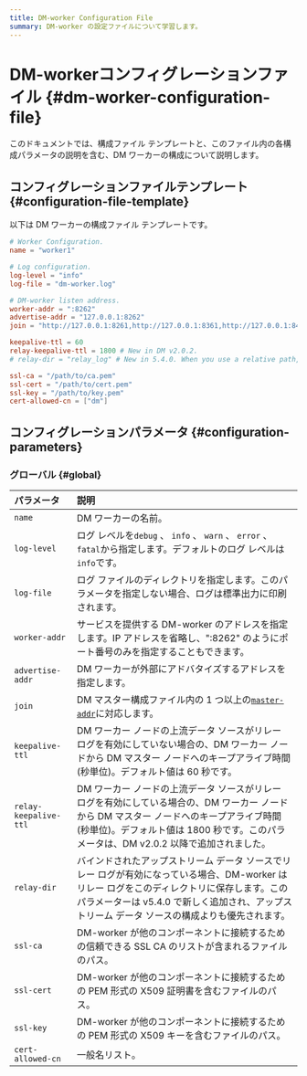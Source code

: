 ```yaml
---
title: DM-worker Configuration File
summary: DM-worker の設定ファイルについて学習します。
---
```


# DM-workerコンフィグレーションファイル {#dm-worker-configuration-file}

このドキュメントでは、構成ファイル テンプレートと、このファイル内の各構成パラメータの説明を含む、DM ワーカーの構成について説明します。

## コンフィグレーションファイルテンプレート {#configuration-file-template}

以下は DM ワーカーの構成ファイル テンプレートです。

```toml
# Worker Configuration.
name = "worker1"

# Log configuration.
log-level = "info"
log-file = "dm-worker.log"

# DM-worker listen address.
worker-addr = ":8262"
advertise-addr = "127.0.0.1:8262"
join = "http://127.0.0.1:8261,http://127.0.0.1:8361,http://127.0.0.1:8461"

keepalive-ttl = 60
relay-keepalive-ttl = 1800 # New in DM v2.0.2.
# relay-dir = "relay_log" # New in 5.4.0. When you use a relative path, check the deployment and start method of DM-worker to determine the full path.

ssl-ca = "/path/to/ca.pem"
ssl-cert = "/path/to/cert.pem"
ssl-key = "/path/to/key.pem"
cert-allowed-cn = ["dm"]
```

## コンフィグレーションパラメータ {#configuration-parameters}

### グローバル {#global}

| パラメータ                 | 説明                                                                                                                                 |
| :-------------------- | :--------------------------------------------------------------------------------------------------------------------------------- |
| `name`                | DM ワーカーの名前。                                                                                                                        |
| `log-level`           | ログ レベルを`debug` 、 `info` 、 `warn` 、 `error` 、 `fatal`から指定します。デフォルトのログ レベルは`info`です。                                                 |
| `log-file`            | ログ ファイルのディレクトリを指定します。このパラメータを指定しない場合、ログは標準出力に印刷されます。                                                                               |
| `worker-addr`         | サービスを提供する DM-worker のアドレスを指定します。IP アドレスを省略し、&quot;:8262&quot; のようにポート番号のみを指定することもできます。                                             |
| `advertise-addr`      | DM ワーカーが外部にアドバタイズするアドレスを指定します。                                                                                                     |
| `join`                | DM マスター構成ファイル内の 1 つ以上の[`master-addr`](/dm/dm-master-configuration-file.md#global-configuration)に対応します。                             |
| `keepalive-ttl`       | DM ワーカー ノードの上流データ ソースがリレー ログを有効にしていない場合の、DM ワーカー ノードから DM マスター ノードへのキープアライブ時間 (秒単位)。デフォルト値は 60 秒です。                                |
| `relay-keepalive-ttl` | DM ワーカー ノードの上流データ ソースがリレー ログを有効にしている場合の、DM ワーカー ノードから DM マスター ノードへのキープアライブ時間 (秒単位)。デフォルト値は 1800 秒です。このパラメータは、DM v2.0.2 以降で追加されました。 |
| `relay-dir`           | バインドされたアップストリーム データ ソースでリレー ログが有効になっている場合、DM-worker はリレー ログをこのディレクトリに保存します。このパラメーターは v5.4.0 で新しく追加され、アップストリーム データ ソースの構成よりも優先されます。 |
| `ssl-ca`              | DM-worker が他のコンポーネントに接続するための信頼できる SSL CA のリストが含まれるファイルのパス。                                                                         |
| `ssl-cert`            | DM-worker が他のコンポーネントに接続するための PEM 形式の X509 証明書を含むファイルのパス。                                                                           |
| `ssl-key`             | DM-worker が他のコンポーネントに接続するための PEM 形式の X509 キーを含むファイルのパス。                                                                            |
| `cert-allowed-cn`     | 一般名リスト。                                                                                                                            |
